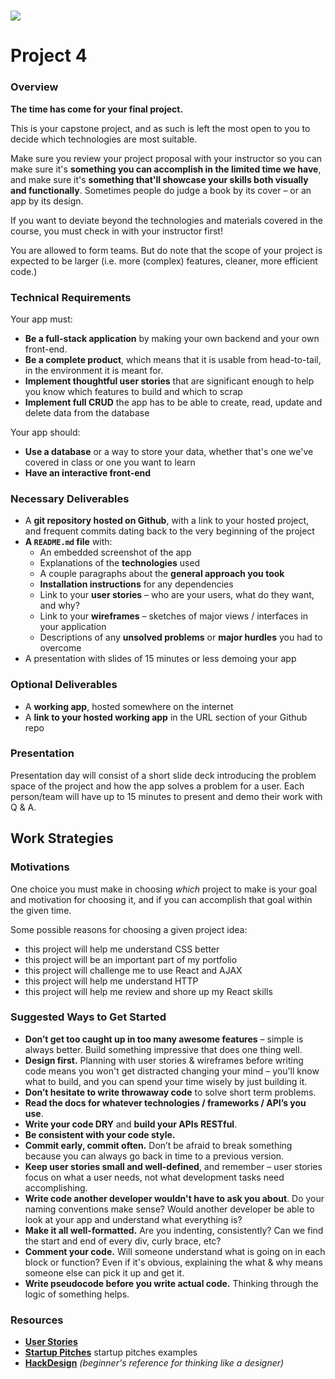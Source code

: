 # ![](https://ga-dash.s3.amazonaws.com/production/assets/logo-9f88ae6c9c3871690e33280fcf557f33.png)

# Project 4

### Overview

**The time has come for your final project.**

This is your capstone project, and as such is left the most open to you to decide which technologies are most suitable.

Make sure you review your project proposal with your instructor so you can make sure it's **something you can accomplish in the limited time we have**, and make sure it's **something that'll showcase your skills both visually and functionally**. Sometimes people do judge a book by its cover – or an app by its design.

If you want to deviate beyond the technologies and materials covered in the course, you must check in with your instructor first!

You are allowed to form teams. But do note that the scope of your project is expected to be larger (i.e. more (complex) features, cleaner, more efficient code.)

### Technical Requirements

Your app must:

- **Be a full-stack application** by making your own backend and your own front-end.
- **Be a complete product**, which means that it is usable from head-to-tail, in the environment it is meant for.
- **Implement thoughtful user stories** that are significant enough to help you know which features to build and which to scrap
- **Implement full CRUD** the app has to be able to create, read, update and delete data from the database

Your app should:

- **Use a database** or a way to store your data, whether that's one we've covered in class or one you want to learn
- **Have an interactive front-end**

### Necessary Deliverables

- A **git repository hosted on Github**, with a link to your hosted project, and frequent commits dating back to the very beginning of the project
- **A `README.md` file** with:
  - An embedded screenshot of the app
  - Explanations of the **technologies** used
  - A couple paragraphs about the **general approach you took**
  - **Installation instructions** for any dependencies
  - Link to your **user stories** – who are your users, what do they want, and why?
  - Link to your **wireframes** – sketches of major views / interfaces in your application
  - Descriptions of any **unsolved problems** or **major hurdles** you had to overcome
- A presentation with slides of 15 minutes or less demoing your app

### Optional Deliverables

- A **working app**, hosted somewhere on the internet
- A **link to your hosted working app** in the URL section of your Github repo

### Presentation

Presentation day will consist of a short slide deck introducing the problem space of the project and how the app solves a problem for a user. Each person/team will have up to 15 minutes to present and demo their work with Q & A.

## Work Strategies

### Motivations

One choice you must make in choosing _which_ project to make is your goal and motivation for choosing it, and if you can accomplish that goal within the given time.

Some possible reasons for choosing a given project idea:

- this project will help me understand CSS better
- this project will be an important part of my portfolio
- this project will challenge me to use React and AJAX
- this project will help me understand HTTP
- this project will help me review and shore up my React skills

### Suggested Ways to Get Started

- **Don’t get too caught up in too many awesome features** – simple is always better. Build something impressive that does one thing well.
- **Design first.** Planning with user stories & wireframes before writing code means you won't get distracted changing your mind – you'll know what to build, and you can spend your time wisely by just building it.
- **Don’t hesitate to write throwaway code** to solve short term problems.
- **Read the docs for whatever technologies / frameworks / API’s you use**.
- **Write your code DRY** and **build your APIs RESTful**.
- **Be consistent with your code style.**
- **Commit early, commit often.** Don’t be afraid to break something because you can always go back in time to a previous version.
- **Keep user stories small and well-defined**, and remember – user stories focus on what a user needs, not what development tasks need accomplishing.
- **Write code another developer wouldn't have to ask you about**. Do your naming conventions make sense? Would another developer be able to look at your app and understand what everything is?
- **Make it all well-formatted.** Are you indenting, consistently? Can we find the start and end of every div, curly brace, etc?
- **Comment your code.** Will someone understand what is going on in each block or function? Even if it's obvious, explaining the what & why means someone else can pick it up and get it.
- **Write pseudocode before you write actual code.** Thinking through the logic of something helps.

### Resources

- **[User Stories](https://stormotion.io/blog/how-to-write-a-good-user-story-with-examples-templates/)**
- **[Startup Pitches](https://youtu.be/PAtetNY14Eg?t=1131)** startup pitches examples
- **[HackDesign](https://hackdesign.org/lessons)** _(beginner's reference for thinking like a designer)_
